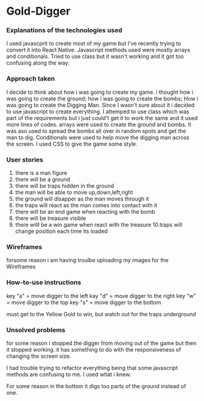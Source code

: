 # Gold-Digger

### Explanations of the technologies used

I used javascprit to create most of my game but I've recently trying to convert it into React Native. Javascript methods used were mostly arrays and conditionals. Tried to use class but it wasn't working and it got too confusing along the way.

### Approach taken

I decide to think about how i was going to create my game. i thought how i was going to create the ground; how i was going to create the bombs; How i was going to create the Digging Man. Since I wasn't sure about it i decided to use javascript to create everything. I attemped to use class which was part of the requirements but i just could't get it to work the same and it used more lines of codes. arrays were used to create the ground and bombs. It was aso used to spread the bombs all over in random spots and get the man to dig. Conditionals were used to help move the digging man across the screen. I used CSS to give the game some style.

### User stories

1. there is a man figure
2. there will be a ground
3. there will be traps hidden in the ground
4. the man will be able to move up,down,left,right
5. the ground will disapper as the man moves through it
6. the traps will react as the man comes into contact with it
7. there will be an end game when reacting with the bomb
8. there will be treasure visible
9. there willl be a win game when react with the treasure
10.traps will change position each time its loaded

### Wireframes

forsome reason i am having troulbe uploading my images for the Wireframes

### How-to-use instructions

key "a" = move digger to the left
kay "d" = move digger to the right
key "w" = move digger to the top
key "s" = move digger to the bottom

must get to the Yellow Gold to win, but watch out for the traps underground

### Unsolved problems

for some reason i stopped the digger from moving out of the game but then it stopped working.
it has something to do with the responsiveness of changing the screen size. 

I had trouble trying to refactor everything being that some javascript methods are confusing to me. I used what i knew.

For some reason in the bottom it digs too parts of the ground instead of one.
